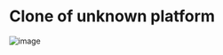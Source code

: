 <h1>Clone of unknown platform
</h1>


![image](https://github.com/Ismail2307/marsclone/assets/142599879/629c8034-dcc8-4ac9-b92d-bdf4810f8125)
